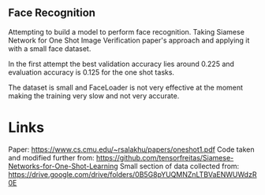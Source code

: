 Face Recognition
---

Attempting to build a model to perform face recognition.
Taking Siamese Network for One Shot Image Verification paper's approach
and applying it with a small face dataset.

In the first attempt the best validation accuracy lies around 0.225 and evaluation
accuracy is 0.125 for the one shot tasks.

The dataset is small and FaceLoader is not very effective at the moment making
the training very slow and not very accurate.



# Links

Paper: https://www.cs.cmu.edu/~rsalakhu/papers/oneshot1.pdf
Code taken and modified further from: https://github.com/tensorfreitas/Siamese-Networks-for-One-Shot-Learning
Small section of data collected from: https://drive.google.com/drive/folders/0B5G8pYUQMNZnLTBVaENWUWdzR0E
